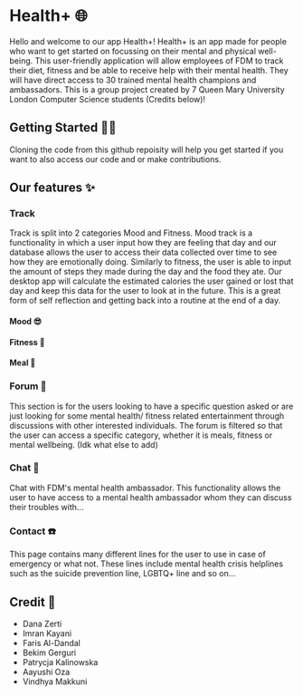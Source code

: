 # Health+ :globe_with_meridians:
Hello and welcome to our app Health+!
Health+ is an app made for people who want to get started on focussing on their mental and physical well-being. This user-friendly application will allow employees of FDM to track their diet, fitness and be able to receive help with their mental health. They will have direct access to 30 trained mental health champions and ambassadors. This is a group project created by 7 Queen Mary University London Computer Science students (Credits below)!

## Getting Started :technologist:
Cloning the code from this github repoisity will help you get started if you want to also access our code and or make contributions.

## Our features :sparkles:
### Track
Track is split into 2 categories Mood and Fitness. Mood track is a functionality in which a user input how they are feeling that day and our database allows the user to access their data collected over time to see how they are emotionally doing. Similarly to fitness, the user is able to input the amount of steps they made during the day and the food they ate. Our desktop app will calculate the estimated calories the user gained or lost that day and keep this data for the user to look at in the future. This is a great form of self reflection and getting back into a routine at the end of a day.

#### Mood :sunglasses:

#### Fitness :bicyclist:

#### Meal :apple:

### Forum :speech_balloon:
This section is for the users looking to have a specific question asked or are just looking for some mental health/ fitness related entertainment through discussions with other interested individuals. The forum is filtered so that the user can access a specific category, whether it is meals, fitness or mental wellbeing. (Idk what else to add)

### Chat :thought_balloon:
Chat with FDM's mental health ambassador. This functionality allows the user to have access to a mental health ambassador whom they can discuss their troubles with...

### Contact :phone:
This page contains many different lines for the user to use in case of emergency or what not. These lines include mental health crisis helplines such as the suicide prevention line, LGBTQ+ line and so on...

## Credit :test_tube:
* Dana Zerti
* Imran Kayani
* Faris Al-Dandal
* Bekim Gerguri
* Patrycja Kalinowska
* Aayushi Oza
* Vindhya Makkuni
